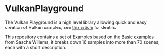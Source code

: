 # VulkanPlayground
The Vulkan Playground is a high level library allowing quick and easy creation of Vulkan samples, see [this article](https://www.codeproject.com/Articles/5291871/Vulkan-Playground-An-easy-introduction-to-Vulkan-u>) for deatils.

This repository contains a set of Examples based on the [Basic examples](https://github.com/SaschaWillems/Vulkan) from Sascha Willems, it breaks down 16 samples into more than 70 scenes, each with a short description.
